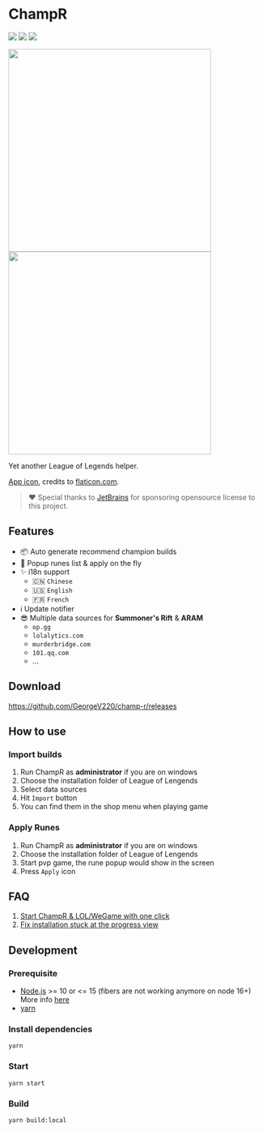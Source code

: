 # ChampR

[![](https://img.shields.io/github/v/release/GeorgeV220/champ-r?label=LATEST%20VERSION&style=for-the-badge)](https://github.com/GeorgeV220/champ-r/releases/latest)
[![](https://img.shields.io/github/downloads/GeorgeV220/champ-r/total?style=for-the-badge)](https://github.com/GeorgeV220/champ-r/releases)
[![](https://img.shields.io/github/workflow/status/GeorgeV220/champ-r/%F0%9F%98%BC%20Test%20Build?style=for-the-badge&color=65C0A3)](https://github.com/GeorgeV220/champ-r/actions)

<img src="https://user-images.githubusercontent.com/1357073/119595829-bc218680-be10-11eb-8e06-cb47902a7d11.png" height="400" /> <img src="https://user-images.githubusercontent.com/1357073/119310086-da1ca900-bca1-11eb-9d1e-73cae2b36c0c.png" height="400" />

Yet another League of Legends helper.

[App icon](https://www.flaticon.com/free-icon/dog_2767976), credits to [flaticon.com](https://www.flaticon.com/).

> ❤️ Special thanks to [JetBrains](https://www.jetbrains.com/?from=champ-r) for sponsoring opensource license to this project.

## Features

- 📦 Auto generate recommend champion builds
- 🎉 Popup runes list & apply on the fly
- ✨ i18n support
    - 🇨🇳 `Chinese`
    - 🇺🇸 `English`
    - 🇫🇷 `French`
- ℹ️ Update notifier
- 😎 Multiple data sources for **Summoner's Rift** & **ARAM**
  - `op.gg`
  - `lolalytics.com`
  - `murderbridge.com`
  - `101.qq.com`
  - ...

## Download

https://github.com/GeorgeV220/champ-r/releases

## How to use

### Import builds

1. Run ChampR as **administrator** if you are on windows
2. Choose the installation folder of League of Lengends
3. Select data sources
4. Hit `Import` button
5. You can find them in the shop menu when playing game

### Apply Runes

1. Run ChampR as **administrator** if you are on windows
2. Choose the installation folder of League of Lengends
3. Start pvp game, the rune popup would show in the screen
4. Press `Apply` icon

## FAQ

1. [Start ChampR & LOL/WeGame with one click](https://github.com/cangzhang/champ-r/issues/63)
2. [Fix installation stuck at the progress view](https://github.com/cangzhang/champ-r/issues/64)

## Development

### Prerequisite

- [Node.js](https://nodejs.org/en/) >= 10 or <= 15 (fibers are not working anymore on node 16+) More info [here](https://github.com/laverdet/node-fibers)
- [yarn](https://classic.yarnpkg.com/lang/en/)

### Install dependencies

```console
yarn
```

### Start

```console
yarn start
```

### Build

```console
yarn build:local
```
